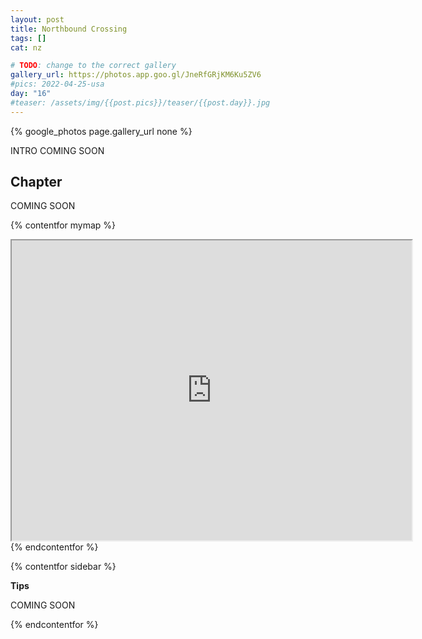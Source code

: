 ```yaml
---
layout: post
title: Northbound Crossing
tags: []
cat: nz

# TODO: change to the correct gallery
gallery_url: https://photos.app.goo.gl/JneRfGRjKM6Ku5ZV6
#pics: 2022-04-25-usa
day: "16"
#teaser: /assets/img/{{post.pics}}/teaser/{{post.day}}.jpg
---
```


{% google_photos page.gallery_url none %}

INTRO COMING SOON

## Chapter

COMING SOON


{% contentfor mymap %}
<iframe src="https://www.google.com/maps/d/embed?mid=1UzcoTuGQTH5UR2fmnmd8E1dVTrA&ehbc=2E312F" width="640" height="480"></iframe>
{% endcontentfor %}

{% contentfor sidebar %}

**Tips**  

COMING SOON

{% endcontentfor %}